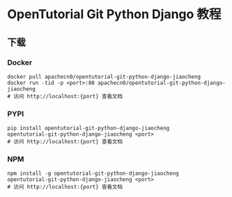 # OpenTutorial Git Python Django 教程

## 下载

### Docker

```
docker pull apachecn0/opentutorial-git-python-django-jiaocheng
docker run -tid -p <port>:80 apachecn0/opentutorial-git-python-django-jiaocheng
# 访问 http://localhost:{port} 查看文档
```

### PYPI

```
pip install opentutorial-git-python-django-jiaocheng
opentutorial-git-python-django-jiaocheng <port>
# 访问 http://localhost:{port} 查看文档
```

### NPM

```
npm install -g opentutorial-git-python-django-jiaocheng
opentutorial-git-python-django-jiaocheng <port>
# 访问 http://localhost:{port} 查看文档
```